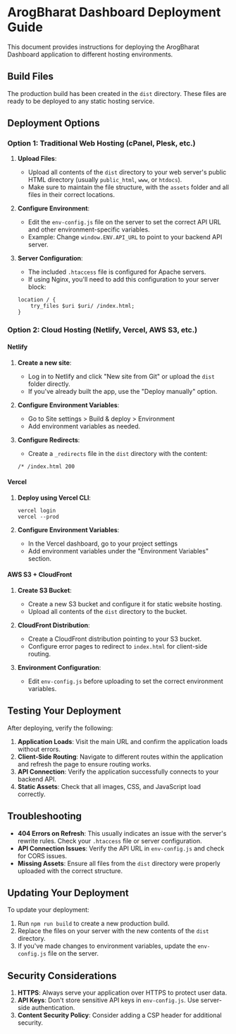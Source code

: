 # ArogBharat Dashboard Deployment Guide

This document provides instructions for deploying the ArogBharat Dashboard application to different hosting environments.

## Build Files

The production build has been created in the `dist` directory. These files are ready to be deployed to any static hosting service.

## Deployment Options

### Option 1: Traditional Web Hosting (cPanel, Plesk, etc.)

1. **Upload Files**:
   - Upload all contents of the `dist` directory to your web server's public HTML directory (usually `public_html`, `www`, or `htdocs`).
   - Make sure to maintain the file structure, with the `assets` folder and all files in their correct locations.

2. **Configure Environment**:
   - Edit the `env-config.js` file on the server to set the correct API URL and other environment-specific variables.
   - Example: Change `window.ENV.API_URL` to point to your backend API server.

3. **Server Configuration**:
   - The included `.htaccess` file is configured for Apache servers.
   - If using Nginx, you'll need to add this configuration to your server block:
   ```nginx
   location / {
       try_files $uri $uri/ /index.html;
   }
   ```

### Option 2: Cloud Hosting (Netlify, Vercel, AWS S3, etc.)

#### Netlify

1. **Create a new site**:
   - Log in to Netlify and click "New site from Git" or upload the `dist` folder directly.
   - If you've already built the app, use the "Deploy manually" option.

2. **Configure Environment Variables**:
   - Go to Site settings > Build & deploy > Environment
   - Add environment variables as needed.

3. **Configure Redirects**:
   - Create a `_redirects` file in the `dist` directory with the content:
   ```
   /* /index.html 200
   ```

#### Vercel

1. **Deploy using Vercel CLI**:
   ```
   vercel login
   vercel --prod
   ```

2. **Configure Environment Variables**:
   - In the Vercel dashboard, go to your project settings
   - Add environment variables under the "Environment Variables" section.

#### AWS S3 + CloudFront

1. **Create S3 Bucket**:
   - Create a new S3 bucket and configure it for static website hosting.
   - Upload all contents of the `dist` directory to the bucket.

2. **CloudFront Distribution**:
   - Create a CloudFront distribution pointing to your S3 bucket.
   - Configure error pages to redirect to `index.html` for client-side routing.

3. **Environment Configuration**:
   - Edit `env-config.js` before uploading to set the correct environment variables.

## Testing Your Deployment

After deploying, verify the following:

1. **Application Loads**: Visit the main URL and confirm the application loads without errors.
2. **Client-Side Routing**: Navigate to different routes within the application and refresh the page to ensure routing works.
3. **API Connection**: Verify the application successfully connects to your backend API.
4. **Static Assets**: Check that all images, CSS, and JavaScript load correctly.

## Troubleshooting

- **404 Errors on Refresh**: This usually indicates an issue with the server's rewrite rules. Check your `.htaccess` file or server configuration.
- **API Connection Issues**: Verify the API URL in `env-config.js` and check for CORS issues.
- **Missing Assets**: Ensure all files from the `dist` directory were properly uploaded with the correct structure.

## Updating Your Deployment

To update your deployment:

1. Run `npm run build` to create a new production build.
2. Replace the files on your server with the new contents of the `dist` directory.
3. If you've made changes to environment variables, update the `env-config.js` file on the server.

## Security Considerations

1. **HTTPS**: Always serve your application over HTTPS to protect user data.
2. **API Keys**: Don't store sensitive API keys in `env-config.js`. Use server-side authentication.
3. **Content Security Policy**: Consider adding a CSP header for additional security. 